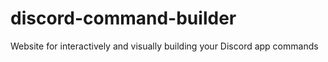 # discord-command-builder
Website for interactively and visually building your Discord app commands
